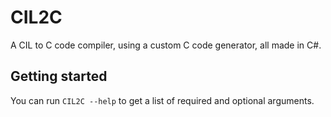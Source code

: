 # CIL2C

A CIL to C code compiler, using a custom C code generator, all made in C#.

## Getting started

You can run ``CIL2C --help`` to get a list of required and optional arguments.
